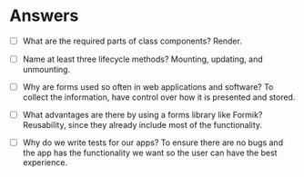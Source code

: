 # Answers

- [ ] What are the required parts of class components?
Render. 

- [ ] Name at least three lifecycle methods?
Mounting, updating, and unmounting.

- [ ] Why are forms used so often in web applications and software?
To collect the information, have control over how it is presented and stored.

- [ ] What advantages are there by using a forms library like Formik?
Reusability, since they already include most of the functionality.

- [ ] Why do we write tests for our apps?
To ensure there are no bugs and the app has the functionality we want so the user can have the best experience.